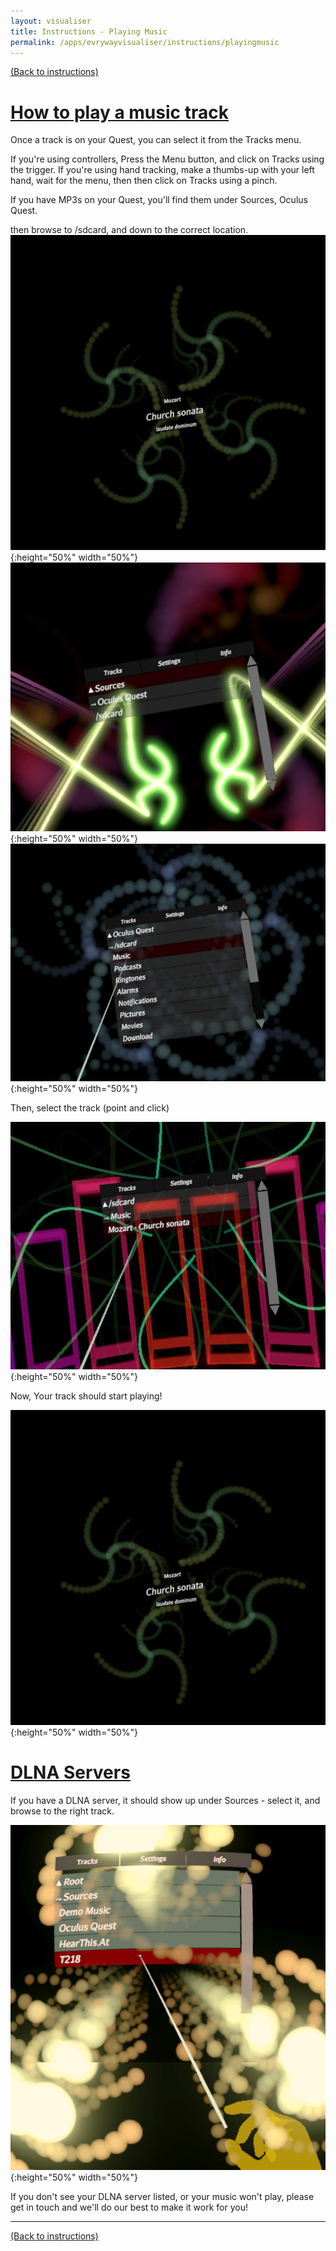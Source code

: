```yaml
---
layout: visualiser
title: Instructions - Playing Music
permalink: /apps/evrywayvisualiser/instructions/playingmusic
---
```

[(Back to instructions)](index)
# [How to play a music track](#how-to-play-music)

Once a track is on your Quest, you can select it from the Tracks menu.

If you're using controllers, Press the Menu button, and click on Tracks using the trigger.
If you're using hand tracking, make a thumbs-up with your left hand, wait for the
menu, then then click on Tracks using a pinch.

If you have MP3s on your Quest, you'll find them under Sources, Oculus Quest.

then browse to /sdcard, and down to the correct location.
![browseto_quest_playing](browseto_quest_playing.jpg){:height="50%" width="50%"}
![browseto_quest_sdcard](browseto_quest_sdcard.png){:height="50%" width="50%"}
![browseto_quest_music](browseto_quest_music.png){:height="50%" width="50%"}

Then, select the track (point and click)

![browseto_quest_picktrack](browseto_quest_picktrack.png){:height="50%" width="50%"}

Now, Your track should start playing!

![browseto_quest_playing](browseto_quest_playing.jpg){:height="50%" width="50%"}

# [DLNA Servers](#dnla-servers)

If you have a DLNA server, it should show up under Sources - select it, and browse
to the right track.

![playing_select_dlna](playing_select_dlna.png){:height="50%" width="50%"}

If you don't see your DLNA server listed, or your music won't play, please get in touch
and we'll do our best to make it work for you!

---
[(Back to instructions)](index)

